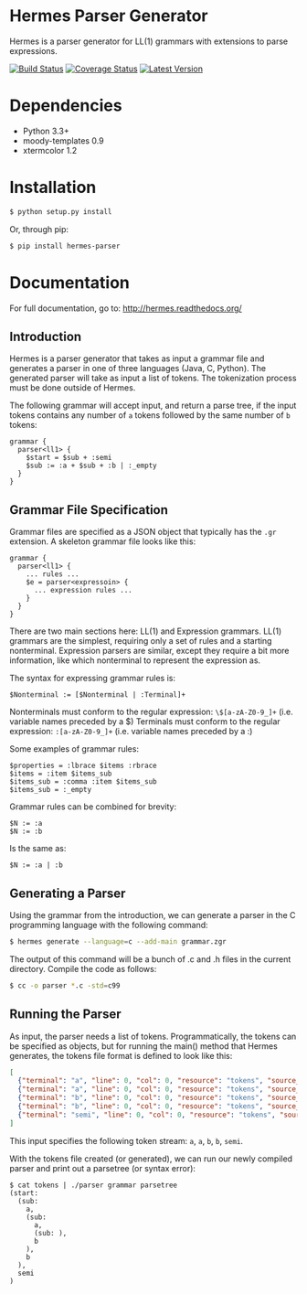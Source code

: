# Hermes Parser Generator

Hermes is a parser generator for LL(1) grammars with extensions to parse expressions. 

[![Build Status](https://secure.travis-ci.org/scottfrazer/hermes.png)](http://travis-ci.org/scottfrazer/hermes)
[![Coverage Status](https://coveralls.io/repos/scottfrazer/hermes/badge.png)](https://coveralls.io/r/scottfrazer/hermes)
[![Latest Version](https://pypip.in/v/hermes-parser/badge.png)](https://pypi.python.org/pypi/hermes-parser/)

# Dependencies

* Python 3.3+
* moody-templates 0.9
* xtermcolor 1.2

# Installation

```bash
$ python setup.py install
```

Or, through pip:

```bash
$ pip install hermes-parser
```

# Documentation

For full documentation, go to: http://hermes.readthedocs.org/

## Introduction

Hermes is a parser generator that takes as input a grammar file and generates a parser in one of three languages (Java, C, Python).  The generated parser will take as input a list of tokens.  The tokenization process must be done outside of Hermes.

The following grammar will accept input, and return a parse tree, if the input tokens contains any number of `a` tokens followed by the same number of `b` tokens:

```
grammar {
  parser<ll1> {
    $start = $sub + :semi
    $sub := :a + $sub + :b | :_empty
  }
}
```

## Grammar File Specification

Grammar files are specified as a JSON object that typically has the `.gr` extension.  A skeleton grammar file looks like this:

```
grammar {
  parser<ll1> {
    ... rules ...
    $e = parser<expressoin> {
      ... expression rules ...
    }
  }
}
```

There are two main sections here: LL(1) and Expression grammars.  LL(1) grammars are the simplest, requiring only a set of rules and a starting nonterminal.  Expression parsers are similar, except they require a bit more information, like which nonterminal to represent the expression as.

The syntax for expressing grammar rules is:

```
$Nonterminal := [$Nonterminal | :Terminal]+
```

Nonterminals must conform to the regular expression: `\$[a-zA-Z0-9_]+` (i.e. variable names preceded by a $)
Terminals must conform to the regular expression: `:[a-zA-Z0-9_]+` (i.e. variable names preceded by a :)

Some examples of grammar rules:

```
$properties = :lbrace $items :rbrace
$items = :item $items_sub
$items_sub = :comma :item $items_sub
$items_sub = :_empty
```

Grammar rules can be combined for brevity:

```
$N := :a
$N := :b
```

Is the same as:

```
$N := :a | :b
```

## Generating a Parser

Using the grammar from the introduction, we can generate a parser in the C programming language with the following command:

```bash
$ hermes generate --language=c --add-main grammar.zgr
```

The output of this command will be a bunch of .c and .h files in the current directory.  Compile the code as follows:

```bash
$ cc -o parser *.c -std=c99
```

## Running the Parser

As input, the parser needs a list of tokens.  Programmatically, the tokens can be specified as objects, but for running the main() method that Hermes generates, the tokens file format is defined to look like this:

```json
[
  {"terminal": "a", "line": 0, "col": 0, "resource": "tokens", "source_string": ""},
  {"terminal": "a", "line": 0, "col": 0, "resource": "tokens", "source_string": ""},
  {"terminal": "b", "line": 0, "col": 0, "resource": "tokens", "source_string": ""},
  {"terminal": "b", "line": 0, "col": 0, "resource": "tokens", "source_string": ""},
  {"terminal": "semi", "line": 0, "col": 0, "resource": "tokens", "source_string": ""}
]
```

This input specifies the following token stream: `a`, `a`, `b`, `b`, `semi`.

With the tokens file created (or generated), we can run our newly compiled parser and print out a parsetree (or syntax error):

```
$ cat tokens | ./parser grammar parsetree
(start:
  (sub:
    a,
    (sub:
      a,
      (sub: ),
      b
    ),
    b
  ),
  semi
)
```
